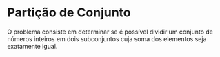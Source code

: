 # Partição de Conjunto

O problema consiste em determinar se é possível dividir um conjunto de números inteiros em dois subconjuntos cuja soma dos elementos seja exatamente igual.
